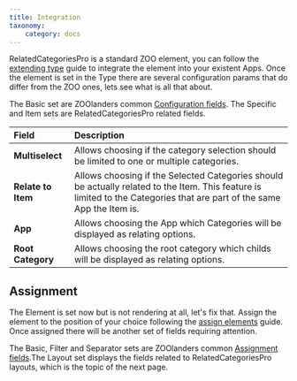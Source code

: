 ```yaml
---
title: Integration
taxonomy:
    category: docs
---
```


RelatedCategoriesPro is a standard ZOO element, you can follow the [extending type](http://yootheme.com/zoo/documentation/advanced/extend-pre-build-types) guide to integrate the element into your existent Apps. Once the element is set in the Type there are several configuration params that do differ from the ZOO ones, lets see what is all that about.

The Basic set are ZOOlanders common [Configuration fields](/zoolanders/elements/fields#configuration). The Specific and Item sets are RelatedCategoriesPro related fields.

| Field       | Description |
| :---------- | :---------- |
| **Multiselect** | Allows choosing if the category selection should be limited to one or multiple categories. |
| **Relate to Item** | Allows choosing if the Selected Categories should be actually related to the Item. This feature is limited to the Categories that are part of the same App the Item is. |
| **App** | Allows choosing the App which Categories will be displayed as relating options. |
| **Root Category** | Allows choosing the root category which childs will be displayed as relating options. |

## Assignment

The Element is set now but is not rendering at all, let's fix that. Assign the element to the position of your choice following the [assign elements](http://yootheme.com/zoo/documentation/advanced/assign-elements-to-layout-positions) guide. Once assigned there will be another set of fields requiring attention.

The Basic, Filter and Separator sets are ZOOlanders common [Assignment fields](/zoolanders/elements/fields#assignment).The Layout set displays the fields related to RelatedCategoriesPro layouts, which is the topic of the next page.
